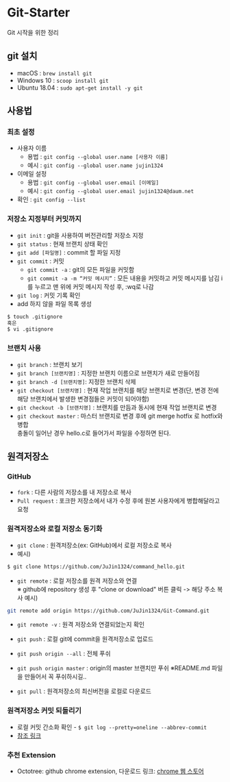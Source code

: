 # Git-Starter
Git 시작을 위한 정리

## git 설치
* macOS : `brew install git`
* Windows 10 : `scoop install git`
* Ubuntu 18.04 : `sudo apt-get install -y git`

## 사용법
### 최초 설정
* 사용자 이름 
  - 용법 : `git config --global user.name [사용자 이름]`
  - 예시 : `git config --global user.name jujin1324`
* 이메일 설정
  - 용법 : `git config --global user.email [이메일]`
  - 예시 : `git config --global user.email jujin1324@daum.net`
* 확인 : `git config --list`

### 저장소 지정부터 커밋까지
* `git init` : git을 사용하여 버전관리할 저장소 지정
* `git status` : 현재 브랜치 상태 확인  
* `git add [파일명]` : commit 할 파일 지정 
* `git commit` : 커밋  
  * `git commit -a` : git의 모든 파일을 커밋함  
  * `git commit -a -m “커밋 메시지”` : 모든 내용을 커밋하고 커밋 메시지를 남김 i를 누르고 맨 위에 커밋 메시지 작성 후, :wq로 나감  
* `git log` : 커밋 기록 확인  
* add 하지 않을 파일 목록 생성
```bash
$ touch .gitignore
혹은
$ vi .gitignore   
```

### 브랜치 사용
* `git branch` : 브랜치 보기
* `git branch [브랜치명]` : 지정한 브랜치 이름으로 브랜치가 새로 만들어짐  
* `git branch -d [브랜치명]`: 지정한 브랜치 삭제
* `git checkout [브랜치명]` : 현재 작업 브랜치를 해당 브랜치로 변경(단, 변경 전에 해당 브랜치에서 발생한 변경점들은 커밋이 되어야함)  
* `git checkout -b [브랜치명]` : 브랜치를 만듬과 동시에 현재 작업 브랜치로 변경  
* `git checkout master` : 마스터 브랜치로 변경 후에 git merge hotfix 로 hotfix와 병합  
충돌이 일어난 경우 hello.c로 들어가서 파일을 수정하면 된다.  

## 원격저장소
### GitHub
* `fork` : 다른 사람의 저장소를 내 저장소로 복사
* `Pull request` : 포크한 저장소에서 내가 수정 후에 원본 사용자에게 병합해달라고 요청

### 원격저장소와 로컬 저장소 동기화
* `git clone` : 원격저장소(ex: GitHub)에서 로컬 저장소로 복사  
* 예시)
```bash
$ git clone https://github.com/JuJin1324/command_hello.git
```

* `git remote` : 로컬 저장소를 원격 저장소와 연결  
※ github에 repository 생성 후 "clone or download" 버튼 클릭 -> 해당 주소 복사
예시) 
```bash
git remote add origin https://github.com/JuJin1324/Git-Command.git  
```
* `git remote -v` : 원격 저장소와 연결되었는지 확인  

* `git push` : 로컬 git에 commit을 원격저장소로 업로드
* `git push origin --all` : 전체 푸쉬
* `git push origin master` : origin의 master 브랜치만 푸쉬
※README.md 파일을 만들어서 꼭 푸쉬하시길..

* `git pull` : 원격저장소의 최신버전을 로컬로 다운로드

### 원격저장소 커밋 되돌리기
* 로컬 커밋 간소화 확인 - `$ git log --pretty=oneline --abbrev-commit`
* [참조 링크](https://jupiny.com/2019/03/19/revert-commits-in-remote-repository/)

### 추천 Extension
* Octotree: github chrome extension, 다운로드 링크: [chrome 웹 스토어](https://chrome.google.com/webstore/detail/octotree/bkhaagjahfmjljalopjnoealnfndnagc/related?hl=ko)
